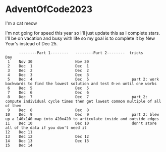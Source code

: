 # AdventOfCode2023
I'm a cat meow

I'm not going for speed this year so I'll just update this as I complete stars. I'll be on vacation and busy with life so my goal is to complete it by New Year's instead of Dec 25.


```
      --------Part 1--------   --------Part 2--------  tricks
Day       
 1    Nov 30                   Nov 30
 2    Dec  1                   Dec  1
 3    Dec  2                   Dec  2
 4    Dec  3                   Dec  3
 5    Dec  4                   Dec  5                   part 2: work backwards to find the lowest solution and test 0->n until one works
 6    Dec  5                   Dec  5
 7    Dec  6                   Dec  6
 8    Dec  7                   Dec  7                   part 2: compute individual cycle times then get lowest common multiple of all of them
 9    Dec  8                   Dec  8
10    Dec  9                   Dec  9                   part 2: blew up a 140x140 map into 420x420 to articulate inside and outside edges
11    Dec 10                   Dec 10                   don't store all of the data if you don't need it
12    Dec 11
13    Dec 12                   Dec 12
14    Dec 13                   Dec 13
15    Dec 14